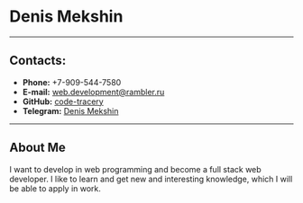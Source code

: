 # Denis Mekshin
____
## Contacts:
+ **Phone:** +7-909-544-7580
+ **E-mail:** web.development@rambler.ru
+ **GitHub:** [code-tracery](https://github.com/code-tracery)
+ **Telegram:** [Denis Mekshin](t.me/@mekshin)
____
## About Me
I want to develop in web programming and become a full stack web developer. I like to learn and get new and interesting knowledge, which I will be able to apply in work. 
